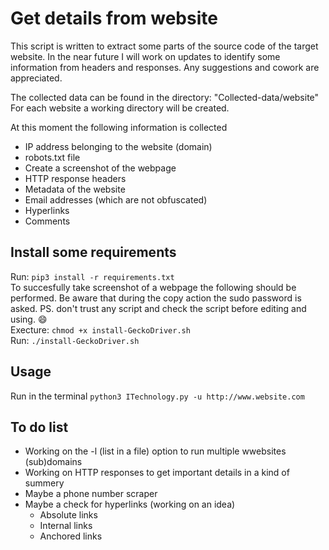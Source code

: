 # Get details from website
This script is written to extract some parts of the source code of the target website. In the near future I will work on updates to identify some information from headers and responses. Any suggestions and cowork are appreciated.

The collected data can be found in the directory: "Collected-data/website"   
For each website a working directory will be created.

At this moment the following information is collected
- IP address belonging to the website (domain)
- robots.txt file
- Create a screenshot of the webpage
- HTTP response headers
- Metadata of the website
- Email addresses (which are not obfuscated)
- Hyperlinks
- Comments


## Install some requirements
Run: `pip3 install -r requirements.txt`    
   To succesfully take screenshot of a webpage the following should be performed. Be aware that during the copy  action the sudo password is asked. 
PS. don't trust any script and check the script before editing and using. :smile:   
Execture: `chmod +x install-GeckoDriver.sh`   
Run: `./install-GeckoDriver.sh`   

## Usage
Run in the terminal `python3 ITechnology.py -u http://www.website.com`

## To do list
- Working on the -l (list in a file) option to run multiple wwebsites (sub)domains
- Working on HTTP responses to get important details in a kind of summery
- Maybe a phone number scraper
- Maybe a check for hyperlinks (working on an idea)
  - Absolute links
  - Internal links
  - Anchored links
